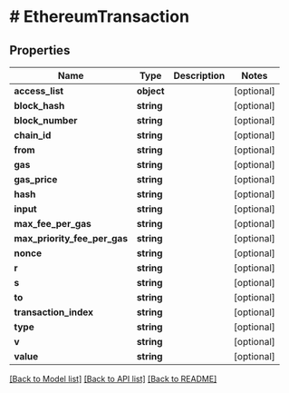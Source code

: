 # # EthereumTransaction

## Properties

Name | Type | Description | Notes
------------ | ------------- | ------------- | -------------
**access_list** | **object** |  | [optional]
**block_hash** | **string** |  | [optional]
**block_number** | **string** |  | [optional]
**chain_id** | **string** |  | [optional]
**from** | **string** |  | [optional]
**gas** | **string** |  | [optional]
**gas_price** | **string** |  | [optional]
**hash** | **string** |  | [optional]
**input** | **string** |  | [optional]
**max_fee_per_gas** | **string** |  | [optional]
**max_priority_fee_per_gas** | **string** |  | [optional]
**nonce** | **string** |  | [optional]
**r** | **string** |  | [optional]
**s** | **string** |  | [optional]
**to** | **string** |  | [optional]
**transaction_index** | **string** |  | [optional]
**type** | **string** |  | [optional]
**v** | **string** |  | [optional]
**value** | **string** |  | [optional]

[[Back to Model list]](../../README.md#models) [[Back to API list]](../../README.md#endpoints) [[Back to README]](../../README.md)
